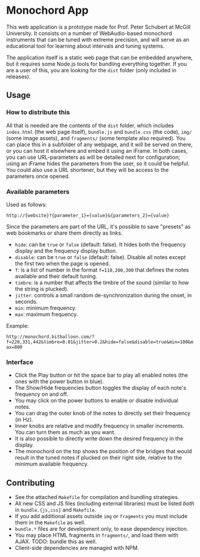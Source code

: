 Monochord App
=============

This web application is a prototype made for Prof. Peter Schubert at McGill University. It consists on a number of WebAudio-based monochord instruments that can be tuned with extreme precision, and will serve as an educational tool for learning about intervals and tuning systems.

The application itself is a static web page that can be embedded anywhere, but it requires some Node.js tools for bundling everything together. If you are a user of this, you are looking for the `dist` folder (only included in releases).

Usage
-----

### How to distribute this

All that is needed are the contents of the `dist` folder, which includes `index.html` (the web page itself), `bundle.js` and `bundle.css` (the code), `img/` (some image assets), and `fragments/` (some template also required). You can place this in a subfolder of any webpage, and it will be served on there, or you can host it elsewhere and embed it using an iFrame. In both cases, you can use URL-parameters as will be detailed next for configuration; using an iFrame hides the parameters from the user, so it could be helpful. You could also use a URL shortener, but they will be access to the parameters once opened. 

### Available parameters

Used as follows:

`http://{website}?{parameter_1}={value}&{parameters_2}={value}`

Since the parameters are part of the URL, it's possible to save "presets" as web bookmarks or share them directly as links.

* `hide`: can be `true` or `false` (default: false). It hides both the frequency display and the frequency display button.
* `disable`: can be `true` or `false` (default: false). Disable all notes except the first two when the page is opened.
* `f`: is a list of number in the format `f=110,200,300` that defines the notes available and their default tuning.
* `timbre`: is a number that affects the timbre of the sound (similar to how the string is plucked).
* `jitter`: controls a small random de-synchronization during the onset, in seconds.
* `min`: minimum frequency.
* `max`: maximum frequency.

Example:

`http://monochord.bitballoon.com/?f=220,331,442&timbre=0.01&jitter=0.2&hide=false&disable=true&min=100&max=800`

### Interface

* Click the Play button or hit the space bar to play all enabled notes (the ones with the power button in blue).
* The Show/Hide frequencies button toggles the display of each note's frequency on and off.
* You may click on the power buttons to enable or disable individual notes.
* You can drag the outer knob of the notes to directly set their frequency (in Hz).
* Inner knobs are relative and modify frequency in smaller increments. You can turn them as much as you want.
* It is also possible to directly write down the desired frequency in the display.
* The monochord on the top shows the position of the bridges that would result in the tuned notes if plucked on their right side, relative to the minimum available frequency. 

Contributing
------------

* See the attached `Makefile` for compilation and bundling strategies.
* All new CSS and JS files (including external libraries) must be listed _both_ in `bundle.{js,css}` and `Makefile`.
* If you add additional assets outside `img` or `fragments` you must include them in the `Makefile` as well.
* `bundle.*` files are for development only, to ease dependency injection.
* You may place HTML fragments in `fragments/`, and load them with AJAX. TODO: bundle this as well.
* Client-side dependencies are managed with NPM.

